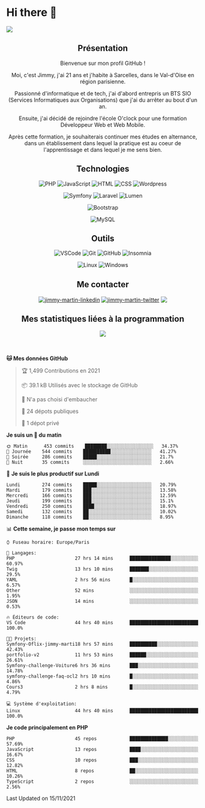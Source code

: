 # Hi there 👋

![](https://komarev.com/ghpvc/?username=jimmy-martin&color=1a1b27)

<!--
**jimmy-martin/jimmy-martin** is a ✨ _special_ ✨ repository because its `README.md` (this file) appears on your GitHub profile.

Here are some ideas to get you started:

- 🔭 I’m currently working on ...
- 🌱 I’m currently learning ...
- 👯 I’m looking to collaborate on ...
- 🤔 I’m looking for help with ...
- 💬 Ask me about ...
- 📫 How to reach me: ...
- 😄 Pronouns: ...
- ⚡ Fun fact: ...
-->
<div align="center" style="margin-bottom: 3rem">

## Présentation

Bienvenue sur mon profil GitHub !

Moi, c'est Jimmy, j'ai 21 ans et j'habite à Sarcelles, dans le Val-d'Oise en région parisienne.

Passionné d'informatique et de tech, j'ai d'abord entrepris un BTS SIO (Services Informatiques aux Organisations) que j'ai du arrêter au bout d'un an.

Ensuite, j'ai décidé de rejoindre l'école O'clock pour une formation Développeur Web et Web Mobile.

Après cette formation, je souhaiterais continuer mes études en alternance, dans un établissement dans lequel la pratique est au coeur de l'apprentissage et dans lequel je me sens bien.

## Technologies

<div>

![PHP](https://img.shields.io/badge/PHP-777BB4?style=for-the-badge&logo=php&logoColor=white) ![JavaScript](https://img.shields.io/badge/JavaScript-F7DF1E?style=for-the-badge&logo=javascript&logoColor=black) ![HTML](https://img.shields.io/badge/HTML-E34F26?style=for-the-badge&logo=html5&logoColor=white) ![CSS](https://img.shields.io/badge/CSS-1572B6?&style=for-the-badge&logo=css3&logoColor=white) ![Wordpress](https://img.shields.io/badge/WordPress-0078D6?style=for-the-badge&logo=wordpress&logoColor=white)

</div>
<div>

![Symfony](https://img.shields.io/badge/Symfony-092E20?style=for-the-badge&logo=symfony&logoColor=white) ![Laravel](https://img.shields.io/badge/Laravel-FF2D20?style=for-the-badge&logo=laravel&logoColor=white) ![Lumen](https://img.shields.io/badge/Lumen-FF2D20?style=for-the-badge&logo=lumen&logoColor=white)

</div>
<div>

![Bootstrap](https://img.shields.io/badge/Bootstrap-563D7C?style=for-the-badge&logo=bootstrap&logoColor=white)

</div>
<div>

![MySQL](https://img.shields.io/badge/MySQL-4479A1?style=for-the-badge&logo=mysql&logoColor=white)

</div>

## Outils

![VSCode](https://img.shields.io/badge/VSCode-007ACC?style=for-the-badge&logo=visual-studio-code&logoColor=white)
![Git](https://img.shields.io/badge/Git-F05032?style=for-the-badge&logo=git&logoColor=white)
![GitHub](https://img.shields.io/badge/GitHub-100000?style=for-the-badge&logo=github&logoColor=white)
![Insomnia](https://img.shields.io/badge/Insomnia-5600cd?style=for-the-badge&logo=insomnia&logoColor=white)

![Linux](https://img.shields.io/badge/Linux-FCC624?style=for-the-badge&logo=linux&logoColor=white)
![Windows](https://img.shields.io/badge/Windows-0078D6?style=for-the-badge&logo=windows&logoColor=white)

## Me contacter

<p>
<a href="https://www.linkedin.com/in/jimmy-martin-dev/" target="blank"><img align="center" src="https://img.shields.io/badge/-LinkedIn-0077B5?style=for-the-badge&logo=Linkedin&logoColor=white&link=https://www.linkedin.com/in/jimmy-martin-dev/" alt="jimmy-martin-linkedin"/></a>
<a href="https://twitter.com/jimmydev_" target="blank"><img align="center" src="https://img.shields.io/badge/-Twitter-1DA1F2?style=for-the-badge&logo=Twitter&logoColor=white&link=https://twitter.com/jimmydev_" alt="jimmy-martin-twitter"/></a>
 <a href="mailto:jimmy.martin952@gmail.com" target="blank"><img align="center" src="https://img.shields.io/badge/gmail-D14836?style=for-the-badge&logo=gmail&logoColor=white" /></a>
</p>

## Mes statistiques liées à la programmation

<a href="https://github-readme-stats.vercel.app/api/top-langs/?username=jimmy-martin&layout=compact">
  <img align="center" src="https://github-readme-stats.vercel.app/api/top-langs/?username=jimmy-martin&layout=compact"/>
</a>

</div>

<!--START_SECTION:waka-->
**🐱 Mes données GitHub** 

> 🏆 1,499 Contributions en 2021
 > 
> 📦 39.1 kB Utilisés avec le stockage de GitHub 
 > 
> 🚫 N'a pas choisi d'embaucher
 > 
> 📜 24 dépots publiques 
 > 
> 🔑 1 dépot privé 
 > 
**Je suis un 🐤 du matin** 

```text
🌞 Matin      453 commits    ████████░░░░░░░░░░░░░░░░░   34.37% 
🌆 Journée    544 commits    ██████████░░░░░░░░░░░░░░░   41.27% 
🌃 Soirée     286 commits    █████░░░░░░░░░░░░░░░░░░░░   21.7% 
🌙 Nuit       35 commits     ░░░░░░░░░░░░░░░░░░░░░░░░░   2.66%

```
📅 **Je suis le plus productif sur Lundi** 

```text
Lundi        274 commits    █████░░░░░░░░░░░░░░░░░░░░   20.79% 
Mardi        179 commits    ███░░░░░░░░░░░░░░░░░░░░░░   13.58% 
Mercredi     166 commits    ███░░░░░░░░░░░░░░░░░░░░░░   12.59% 
Jeudi        199 commits    ███░░░░░░░░░░░░░░░░░░░░░░   15.1% 
Vendredi     250 commits    ████░░░░░░░░░░░░░░░░░░░░░   18.97% 
Samedi       132 commits    ██░░░░░░░░░░░░░░░░░░░░░░░   10.02% 
Dimanche     118 commits    ██░░░░░░░░░░░░░░░░░░░░░░░   8.95%

```


📊 **Cette semaine, je passe mon temps sur** 

```text
⌚︎ Fuseau horaire: Europe/Paris

💬 Langages: 
PHP                      27 hrs 14 mins      ███████████████░░░░░░░░░░   60.97% 
Twig                     13 hrs 10 mins      ███████░░░░░░░░░░░░░░░░░░   29.5% 
YAML                     2 hrs 56 mins       █░░░░░░░░░░░░░░░░░░░░░░░░   6.57% 
Other                    52 mins             ░░░░░░░░░░░░░░░░░░░░░░░░░   1.95% 
JSON                     14 mins             ░░░░░░░░░░░░░░░░░░░░░░░░░   0.53%

🔥 Éditeurs de code: 
VS Code                  44 hrs 40 mins      █████████████████████████   100.0%

🐱‍💻 Projets: 
Symfony-Oflix-jimmy-marti18 hrs 57 mins      ██████████░░░░░░░░░░░░░░░   42.43% 
portfolio-v2             11 hrs 53 mins      ██████░░░░░░░░░░░░░░░░░░░   26.61% 
Symfony-challenge-Voiture6 hrs 36 mins       ███░░░░░░░░░░░░░░░░░░░░░░   14.78% 
symfony-challenge-faq-ocl2 hrs 10 mins       █░░░░░░░░░░░░░░░░░░░░░░░░   4.86% 
Cours3                   2 hrs 8 mins        █░░░░░░░░░░░░░░░░░░░░░░░░   4.79%

💻 Système d'exploitation: 
Linux                    44 hrs 40 mins      █████████████████████████   100.0%

```

**Je code principalement en PHP** 

```text
PHP                      45 repos            ██████████████░░░░░░░░░░░   57.69% 
JavaScript               13 repos            ████░░░░░░░░░░░░░░░░░░░░░   16.67% 
CSS                      10 repos            ███░░░░░░░░░░░░░░░░░░░░░░   12.82% 
HTML                     8 repos             ██░░░░░░░░░░░░░░░░░░░░░░░   10.26% 
TypeScript               2 repos             ░░░░░░░░░░░░░░░░░░░░░░░░░   2.56%

```



 Last Updated on 15/11/2021
<!--END_SECTION:waka-->


